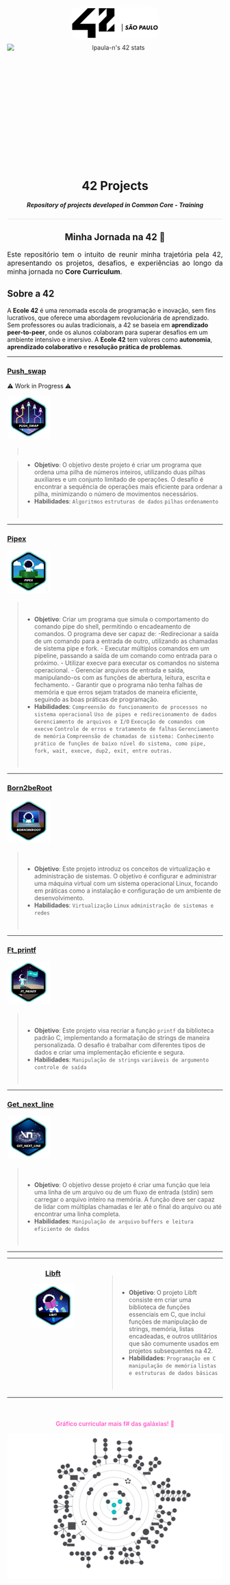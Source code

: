 <p align="center">
  <img src="assets/42sp-logo.svg" alt="logo ecole 42 sp" style="display: block; margin-bottom: 10px;width: 200px;filter: drop-shadow(0 0 1rem #ffffff);"/>
  <div align="center" style="align: center; min-height: 275px;">
  <img src="https://badge.mediaplus.ma/binary/lpaula-n?1337Badge=off&UM6P=off" alt="lpaula-n's 42 stats" style="display: block;"/>
  </div>
</p>

<div style="border-bottom: 1px solid #e1e4e8; padding-bottom: 10px;">
<h1 align="center" style="border: none;">
  42 Projects
</h1>
<p align="center">
  <b><i>Repository of projects developed in Common Core - Training</i></b>
</p>
</div>

<h2 style="text-align: center;border: none;">Minha Jornada na 42 📖</h2>

<p style="text-align: justify; font-size: 16px;">
Este repositório tem o intuito de reunir minha trajetória pela 42, apresentando os projetos, desafios, e experiências ao longo da minha jornada no <strong>Core Curriculum</strong>.
</p>

<h2 style="border: none;">Sobre a 42</h2>

<p style="font-size: 14px; ">
A <strong>Ecole 42</strong> é uma renomada escola de programação e inovação, sem fins lucrativos, que oferece uma abordagem revolucionária de aprendizado. Sem professores ou aulas tradicionais, a 42 se baseia em <strong>aprendizado peer-to-peer</strong>, onde os alunos colaboram para superar desafios em um ambiente intensivo e imersivo. A <strong>Ecole 42</strong> tem valores como <strong>autonomia</strong>, <strong>aprendizado colaborativo</strong> e <strong>resolução prática de problemas</strong>.
</p>

---

### [Push_swap](/push_swap)

⚠️ Work in Progress ⚠️

<img src="assets/badges/push_swape.png" alt="Born2beRoot" style="width: 100px; vertical-align: middle;padding-bottom: 8px;" />

> &nbsp; &nbsp; &nbsp;

> -   **Objetivo**: O objetivo deste projeto é criar um programa que ordena uma pilha de números inteiros, utilizando duas pilhas auxiliares e um conjunto limitado de operações. O desafio é encontrar a sequência de operações mais eficiente para ordenar a pilha, minimizando o número de movimentos necessários.
> -   **Habilidades**: `Algoritmos` `estruturas de dados` `pilhas` `ordenamento`
>
> &nbsp; &nbsp; &nbsp;

---

### [Pipex](/pipex)

<img src="assets/badges/pipexe.png" alt="Born2beRoot" style="width: 100px; vertical-align: middle;padding-bottom: 8px;" />

> &nbsp; &nbsp; &nbsp;
>
> -   **Objetivo**: Criar um programa que simula o comportamento do comando pipe do shell, permitindo o encadeamento de comandos. O programa deve ser capaz de: -Redirecionar a saída de um comando para a entrada de outro, utilizando as chamadas de sistema pipe e fork. - Executar múltiplos comandos em um pipeline, passando a saída de um comando como entrada para o próximo. - Utilizar execve para executar os comandos no sistema operacional. - Gerenciar arquivos de entrada e saída, manipulando-os com as funções de abertura, leitura, escrita e fechamento. - Garantir que o programa não tenha falhas de memória e que erros sejam tratados de maneira eficiente, seguindo as boas práticas de programação.
> -   **Habilidades**: `Compreensão do funcionamento de processos no sistema operacional` `Uso de pipes e redirecionamento de dados` `Gerenciamento de arquivos e I/O` `Execução de comandos com execve` `Controle de erros e tratamento de falhas` `Gerenciamento de memória` `Compreensão de chamadas de sistema: Conhecimento prático de funções de baixo nível do sistema, como pipe, fork, wait, execve, dup2, exit, entre outras.`
>
> &nbsp; &nbsp; &nbsp;

---

### [Born2beRoot](/born2beroot)

<img src="assets/badges/born2beroote.png" alt="Born2beRoot" style="width: 100px; vertical-align: middle;padding-bottom: 8px;" />

> &nbsp; &nbsp; &nbsp;
>
> -   **Objetivo**: Este projeto introduz os conceitos de virtualização e administração de sistemas. O objetivo é configurar e administrar uma máquina virtual com um sistema operacional Linux, focando em práticas como a instalação e configuração de um ambiente de desenvolvimento.
> -   **Habilidades**: `Virtualização` `Linux` `administração de sistemas e redes`
>
> &nbsp; &nbsp; &nbsp;

---

### [Ft_printf](/ft_printf)

<img src="assets/badges/ft_printfe.png" alt="Born2beRoot" style="width: 100px; vertical-align: middle;padding-bottom: 8px;" />

> &nbsp; &nbsp; &nbsp;
>
> -   **Objetivo**: Este projeto visa recriar a função `printf` da biblioteca padrão C, implementando a formatação de strings de maneira personalizada. O desafio é trabalhar com diferentes tipos de dados e criar uma implementação eficiente e segura.
> -   **Habilidades**: `Manipulação de strings` `variáveis de argumento` `controle de saída`
>
> &nbsp; &nbsp; &nbsp;

---

### [Get_next_line](/get_next_line)

<img src="assets/badges/get_next_linee.png" alt="Born2beRoot" style="width: 100px; vertical-align: middle;padding-bottom: 8px;" />

> &nbsp; &nbsp; &nbsp;
>
> -   **Objetivo**: O objetivo desse projeto é criar uma função que leia uma linha de um arquivo ou de um fluxo de entrada (stdin) sem carregar o arquivo inteiro na memória. A função deve ser capaz de lidar com múltiplas chamadas e ler até o final do arquivo ou até encontrar uma linha completa.
> -   **Habilidades**: `Manipulação de arquivo` `buffers e leitura eficiente de dados`
>
> &nbsp; &nbsp; &nbsp;

---

<table>
  <tr>
  <td style="vertical-align: top; width: 200px; text-align: center;">

  ### [Libft](/libft)

  <img src="assets/badges/libfte.png" alt="Born2beRoot" style="width: 100px; vertical-align: middle;padding-bottom: 8px;" />
  </td>

  <td style="padding-top: 26px;">

  > &nbsp; &nbsp; &nbsp;
  >
  > -   **Objetivo**: O projeto Libft consiste em criar uma biblioteca de funções essenciais em C, que inclui funções de manipulação de strings, memória, listas encadeadas, e outros utilitários que são comumente usados em projetos subsequentes na 42.
  > -   **Habilidades**: `Programação em C` `manipulação de memória` `listas e estruturas de dados básicas`
  >
  > &nbsp; &nbsp; &nbsp;

  </td>
  </tr>
</table>


<div style="padding-bottom: 10px;padding-top: 24px;font-weight: 600;">
  <p align="center" style="border: none;color: #ff5ccd;">
  Gráfico curricular mais f# das galáxias! 🚀
  </p>

  <img src="assets/graph-cursus.png" alt="gráfico do curso"/>
</div>
